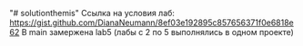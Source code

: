 "# solutionthemis" 
Ссылка на условия лаб: https://gist.github.com/DianaNeumann/8ef03e192895c857656371f0e6818e62
В main замержена lab5 (лабы с 2 по 5 выполнялись в одном проекте)
